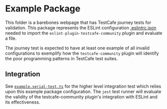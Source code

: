 # Example Package

This folder is a barebones webpage that has TestCafe journey tests for
validation. This package represents the ESLint configuration
[.eslintrc.json](./.eslintrc.json) needed to import the
`eslint-plugin-testcafe-community` plugin and evaluate a file.

The journey test is expected to have at least one example of all invalid
configurations to exemplify how the `testcafe-community` plugin will identify
the poor programming patterns in TestCafe test suites.

## Integration

See [`example.serial-test.ts`](../tests/example.serial-test.ts) for the higher
level integration test which relies upon this example package configuration. The
`jest` test runner will evaluate the validity of the testcafe-community plugin's
integration with ESLint and its effectiveness.
